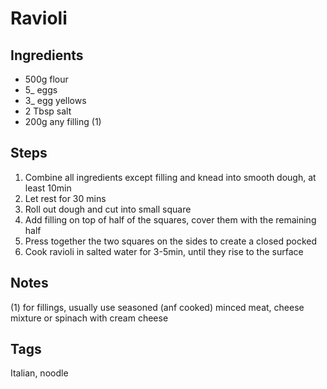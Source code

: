 # Ravioli

## Ingredients

* 500g flour
* 5_ eggs 
* 3_ egg yellows 
* 2 Tbsp salt
* 200g any filling (1)

## Steps

1. Combine all ingredients except filling and knead into smooth dough, at least 10min
2. Let rest for 30 mins
3. Roll out dough and cut into small square
4. Add filling on top of half of the squares, cover them with the remaining half
5. Press together the two squares on the sides to create a closed pocked
6. Cook ravioli in salted water for 3-5min, until they rise to the surface

## Notes

(1) for fillings, usually use seasoned (anf cooked) minced meat, cheese mixture or spinach with cream cheese

## Tags
Italian, noodle
